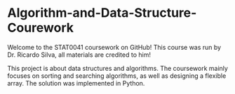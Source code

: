 # Algorithm-and-Data-Structure-Courework

Welcome to the STAT0041 coursework on GitHub! This course was run by Dr. Ricardo Silva, all materials are credited to him!

This project is about data structures and algorithms. The coursework mainly focuses on sorting and searching algorithms, as well as designing a flexible array. The solution was implemented in Python.


